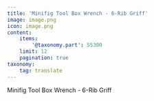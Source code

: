 ```yaml
---
title: 'Minifig Tool Box Wrench - 6-Rib Griff'
image: image.png
icon: image.png
content:
    items:
        '@taxonomy.part': 55300
    limit: 12
    pagination: true
taxonomy:
    tag: translate
---
```


Minifig Tool Box Wrench - 6-Rib Griff
